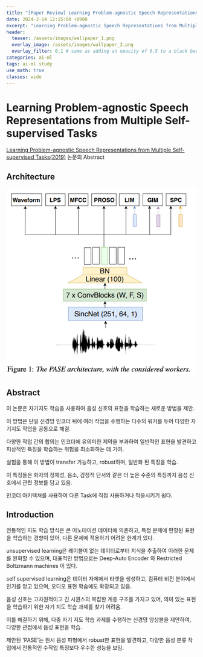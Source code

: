 ```yaml
---
title: "[Paper Review] Learning Problem-agnostic Speech Representations from Multiple Self-supervised Tasks"
date: 2024-2-14 12:15:00 +0900
excerpt: "Learning Problem-agnostic Speech Representations from Multiple Self-supervised Tasks"
header:
  teaser: /assets/images/wallpaper_1.png
  overlay_image: /assets/images/wallpaper_2.png
  overlay_filter: 0.1 # same as adding an opacity of 0.5 to a black background
categories: ai-ml
tags: ai-ml study
use_math: true
classes: wide
---
```

# Learning Problem-agnostic Speech Representations from Multiple Self-supervised Tasks

[Learning Problem-agnostic Speech Representations from Multiple Self-supervised Tasks(2019)](https://arxiv.org/abs/1904.03416) 논문의 Abstract


## Architecture

![git](/assets/images/PASE/fig-1.png)


## Abstract

이 논문은 자기지도 학습을 사용하여 음성 신호의 표현을 학습하는 새로운 방법을 제안. 

이 방법은 단일 신경망 인코더 뒤에 여러 작업을 수행하는 다수의 워커를 두어 다양한 자기지도 작업을 공동으로 해결. 

다양한 작업 간의 합의는 인코더에 유의미한 제약을 부과하여 일반적인 표현을 발견하고 피상적인 특징을 학습하는 위험을 최소화하는 데 기여. 

실험을 통해 이 방법이 transfer 가능하고, robust하며, 일반화 된 특징을 학습.

이 특징들은 화자의 정체성, 음소, 감정적 단서와 같은 더 높은 수준의 특징까지 음성 신호에서 관련 정보를 담고 있음. 

인코더 아키텍쳐를 사용하여 다른 Task에 직접 사용하거나 적응시키기 쉽다.

## Introduction

전통적인 지도 학습 방식은 큰 어노테이션 데이터에 의존하고, 특정 문제에 편향된 표현을 학습하는 경향이 있어, 다른 문제에 적용하기 어려운 한계가 있다.

unsupervised learning은 레이블이 없는 데이터로부터 지식을 추출하여 이러한 문제를 완화할 수 있으며, 대표적인 방법으로는 Deep-Auto Encoder 와 Restricted Boltzmann machines 이 있다.

self supervised learning은 데이터 자체에서 타겟을 생성하고, 컴퓨터 비전 분야에서 인기를 얻고 있으며, 오디오 표현 학습에도 확장되고 있음.

음성 신호는 고차원적이고 긴 시퀀스의 복잡한 계층 구조를 가지고 있어, 의미 있는 표현을 학습하기 위한 자기 지도 학습 과제를 찾기 어려움.

이를 해결하기 위해, 다중 자기 지도 학습 과제를 수행하는 신경망 앙상블을 제안하여, 다양한 관점에서 음성 표현을 학습.

제안된 'PASE'는 원시 음성 파형에서 robust한 표현을 발견하고, 다양한 음성 분류 작업에서 전통적인 수작업 특징보다 우수한 성능을 보임.
